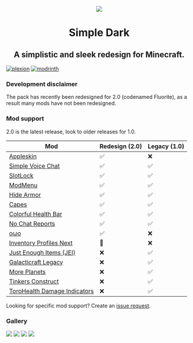 <p align="center">
    <img src="https://plexion.dev/library/simpledark/icon.png" />
    <h1 align="center">Simple Dark</h1>
    <h2 align="center">A simplistic and sleek redesign for Minecraft.</h2>
</p>


[![plexion](https://res.plexion.dev/badges/plexion_64h.png)](https://l.plexion.dev/simpledark)
[![modrinth](https://cdn.jsdelivr.net/npm/@intergrav/devins-badges@2/assets/cozy/available/modrinth_64h.png)](https://modrinth.com/resourcepack/simpledark)

### Development disclaimer

The pack has recently been redesigned for 2.0 (codenamed Fluorite), as a result many mods have not been redesigned.

### Mod support
2.0 is the latest release, look to older releases for 1.0.

| Mod | Redesign (2.0) | Legacy (1.0) |
| --- | --- | --- |
| [Appleskin](https://modrinth.com/mod/appleskin) | ✅ | ❌ |
| [Simple Voice Chat](https://modrinth.com/plugin/simple-voice-chat) | ✅ | ✅ |
| [SlotLock](https://modrinth.com/mod/slotlock) | ✅ | ✅ |
| [ModMenu](https://modrinth.com/mod/modmenu) | ✅ | ✅ |
| [Hide Armor](https://www.curseforge.com/minecraft/mc-mods/hide-armor) | ✅ | ✅ |
| [Capes](https://modrinth.com/mod/capes) | ✅ | ✅ |
| [Colorful Health Bar](https://www.curseforge.com/minecraft/mc-mods/colorful-health-bar) | ✅ | ✅ |
| [No Chat Reports](https://modrinth.com/mod/no-chat-reports) | ✅ | ✅ |
| [oωo](https://modrinth.com/mod/owo-lib) | ✅ | ❌ |
| [Inventory Profiles Next](https://modrinth.com/mod/inventory-profiles-next) | 🔄 | ❌ |
| [Just Enough Items (JEI)](https://www.curseforge.com/minecraft/mc-mods/jei/files/3835405) | ❌ | ✅ |
| [Galacticraft Legacy](https://www.curseforge.com/minecraft/mc-mods/galacticraft-legacy) | ❌ | ✅ |
| [More Planets](https://www.curseforge.com/minecraft/mc-mods/more-planets-gc-addon) | ❌ | ✅ |
| [Tinkers Construct](https://www.curseforge.com/minecraft/mc-mods/tinkers-construct) | ❌ | ✅ |
| [ToroHealth Damage Indicators](https://www.curseforge.com/minecraft/mc-mods/torohealth-damage-indicators) | ❌ | ✅ |

Looking for specific mod support? Create an [issue request](https://github.com/plex1on/Simple-Dark/issues/new/choose).

### Gallery

![](https://plexion.dev/library/simpledark/gal0.png)
![](https://plexion.dev/library/simpledark/gal1.png)
![](https://plexion.dev/library/simpledark/gal2.png)
![](https://plexion.dev/library/simpledark/gal3.png)
